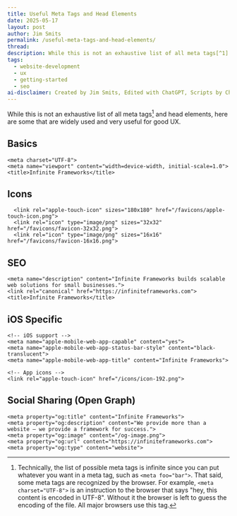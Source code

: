 ```yaml
---
title: Useful Meta Tags and Head Elements
date: 2025-05-17
layout: post
author: Jim Smits
permalink: /useful-meta-tags-and-head-elements/
thread: 
description: While this is not an exhaustive list of all meta tags[^1] and head elements, here are some that are widely used and very useful for good UX.
tags:
  - website-development
  - ux
  - getting-started
  - seo
ai-disclaimer: Created by Jim Smits, Edited with ChatGPT, Scripts by ChatGPT
---
```


While this is not an exhaustive list of all meta tags[^1] and head elements, here are some that are widely used and very useful for good UX.

## Basics
```
<meta charset="UTF-8">
<meta name="viewport" content="width=device-width, initial-scale=1.0">
<title>Infinite Frameworks</title>
```
## Icons
```
  <link rel="apple-touch-icon" sizes="180x180" href="/favicons/apple-touch-icon.png">
  <link rel="icon" type="image/png" sizes="32x32" href="/favicons/favicon-32x32.png">
  <link rel="icon" type="image/png" sizes="16x16" href="/favicons/favicon-16x16.png">
```

## SEO
```
<meta name="description" content="Infinite Frameworks builds scalable web solutions for small businesses.">
<link rel="canonical" href="https://infiniteframeworks.com">
<title>Infinite Frameworks</title>
```
## iOS Specific

```
<!-- iOS support -->
<meta name="apple-mobile-web-app-capable" content="yes">
<meta name="apple-mobile-web-app-status-bar-style" content="black-translucent">
<meta name="apple-mobile-web-app-title" content="Infinite Frameworks">

<!-- App icons -->
<link rel="apple-touch-icon" href="/icons/icon-192.png">
```
## Social Sharing (Open Graph)
```
<meta property="og:title" content="Infinite Frameworks">
<meta property="og:description" content="We provide more than a website — we provide a framework for success.">
<meta property="og:image" content="/og-image.png">
<meta property="og:url" content="https://infiniteframeworks.com">
<meta property="og:type" content="website">
```



[^1]: Technically, the list of possible meta tags is infinite since you can put whatever you want in a meta tag, such as `<meta foo="bar">`. That said, some meta tags are recognized by the browser. For example, `<meta charset="UTF-8">` is an instruction to the browser that says "hey, this content is encoded in UTF-8". Without it the browser is left to guess the encoding of the file.  All major browsers use this tag.
